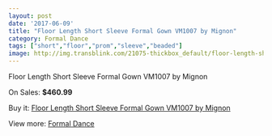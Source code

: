 ```yaml
---
layout: post
date: '2017-06-09'
title: "Floor Length Short Sleeve Formal Gown VM1007 by Mignon"
category: Formal Dance
tags: ["short","floor","prom","sleeve","beaded"]
image: http://img.transblink.com/21075-thickbox_default/floor-length-short-sleeve-formal-gown-vm1007-by-mignon.jpg
---
```

Floor Length Short Sleeve Formal Gown VM1007 by Mignon

On Sales: **$460.99**
<a href="https://www.transblink.com/en/formal-dance/6678-floor-length-short-sleeve-formal-gown-vm1007-by-mignon.html"><amp-img layout="responsive" width="600" height="600" src="//img.transblink.com/21075-thickbox_default/floor-length-short-sleeve-formal-gown-vm1007-by-mignon.jpg" alt="Floor Length Short Sleeve Formal Gown VM1007 by Mignon 0" /></a>
<a href="https://www.transblink.com/en/formal-dance/6678-floor-length-short-sleeve-formal-gown-vm1007-by-mignon.html"><amp-img layout="responsive" width="600" height="600" src="//img.transblink.com/21077-thickbox_default/floor-length-short-sleeve-formal-gown-vm1007-by-mignon.jpg" alt="Floor Length Short Sleeve Formal Gown VM1007 by Mignon 1" /></a>
<a href="https://www.transblink.com/en/formal-dance/6678-floor-length-short-sleeve-formal-gown-vm1007-by-mignon.html"><amp-img layout="responsive" width="600" height="600" src="//img.transblink.com/21076-thickbox_default/floor-length-short-sleeve-formal-gown-vm1007-by-mignon.jpg" alt="Floor Length Short Sleeve Formal Gown VM1007 by Mignon 2" /></a>

Buy it: [Floor Length Short Sleeve Formal Gown VM1007 by Mignon](https://www.transblink.com/en/formal-dance/6678-floor-length-short-sleeve-formal-gown-vm1007-by-mignon.html "Floor Length Short Sleeve Formal Gown VM1007 by Mignon")

View more: [Formal Dance](https://www.transblink.com/en/6-formal-dance "Formal Dance")